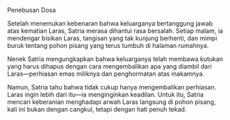 Penebusan Dosa

Setelah menemukan kebenaran bahwa keluarganya bertanggung jawab atas kematian Laras, Satria merasa dihantui rasa bersalah. Setiap malam, ia mendengar bisikan Laras, tangisan yang tak kunjung berhenti, dan mimpi buruk tentang pohon pisang yang terus tumbuh di halaman rumahnya.

Nenek Satria mengungkapkan bahwa keluarganya telah membawa kutukan yang harus dihapus dengan cara mengembalikan apa yang diambil dari Laras—perhiasan emas miliknya dan penghormatan atas makamnya.

Namun, Satria tahu bahwa tidak cukup hanya mengembalikan perhiasan. Laras ingin lebih dari itu—ia menginginkan keadilan. Untuk itu, Satria mencari keberanian menghadapi arwah Laras langsung di pohon pisang, kali ini bukan dengan cangkul, tetapi dengan hati penuh tekad.